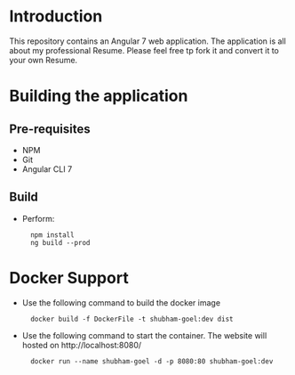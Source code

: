 # Introduction

This repository contains an Angular 7 web application. The application is all about my professional Resume. Please feel free tp fork it and convert it to your own Resume.

# Building the application

## Pre-requisites

- NPM
- Git
- Angular CLI 7

## Build

- Perform:

  		npm install
  	 	ng build --prod

# Docker Support

- Use the following command to build the docker image

		docker build -f DockerFile -t shubham-goel:dev dist

- Use the following command to start the container. The website will hosted on http://localhost:8080/

		docker run --name shubham-goel -d -p 8080:80 shubham-goel:dev

